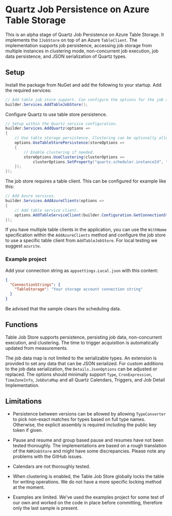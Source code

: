 # Quartz Job Persistence on Azure Table Storage

This is an alpha stage of Quartz Job Persistence on Azure Table Storage. It implements the `IJobStore` on top
of an Azure `TableClient`. The implementation supports job persistence, accessing job storage from multiple
instances in clustering mode, non-concurrent job execution, job data persistence, and JSON serialization of
Quartz types.

## Setup

Install the package from NuGet and add the following to your startup. Add the required services:

```csharp
// Add table job store support. Can configure the options for the job store if needed.
builder.Services.AddTableJobStore();
```

Configure Quartz to use table store persistence.

```csharp
// Setup within the Quartz service configuration. 
builder.Services.AddQuartz(options =>
{
    // Use table storage persistence. Clustering can be optionally allowed.
    options.UseTableStorePersistence(storeOptions =>
    {
        // Enable clustering if needed.
        storeOptions.UseClustering(clusterOptions =>
            clusterOptions.SetProperty("quartz.scheduler.instanceId", "AUTO"));
    });
});
```

The job store requires a table client. This can be configured for example like this:

```csharp
// Add Azure services.
builder.Services.AddAzureClients(options =>
{
    // Add table service client.
    options.AddTableServiceClient(builder.Configuration.GetConnectionString("TableStorage"));
});
```

If you have multiple table clients in the application, you can use the `WithName` specification within
the `AddAzureClients` method and configure the job store to use a specific table client from `AddTableJobStore`. For
local testing we suggest `azurite`.

### Example project

Add your connection string as `appsettings.Local.json` with this content:

```json
{
  "ConnectionStrings": {
    "TableStorage": "Your storage account connection string"
  }
}
```

Be advised that the sample clears the scheduling data.

## Functions

Table Job Store supports persistence, persisting job data, non-concurrent execution, and clustering. The time
to trigger acquisition is automatically updated from measurements.

The job data map is not limited to the serializable types. An extension is provided to set any data that can
be JSON serialized. For custom additions to the job data serialization, the `Details.JsonOptions` can be adjusted
or replaced. The options should minimally support `Type`, `CronExpression`, `TimeZoneInfo`, `JobDataMap` and all
Quartz Calendars, Triggers, and Job Detail Implementation.

## Limitations

* Persistence between versions can be allowed by allowing `TypeConverter` to pick non-exact matches for types
  based on full type names. Otherwise, the explicit assembly is required including the public key token if given.

* Pause and resume and group based pause and resumes have not been tested thoroughly. The implementations are based
  on a rough translation of the `RAMJobStore` and might have some discrepancies. Please note any problems with the
  GitHub issues.

* Calendars are not thoroughly tested.

* When clustering is enabled, the Table Job Store globally locks the table for writing operations. We do not have
  a more specific locking method at the moment.

* Examples are limited. We've used the examples project for some test of our own and worked on the code in place
  before committing, therefore only the last sample is present.